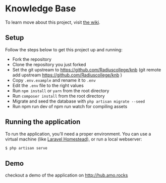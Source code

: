 # Knowledge Base 
To learn move about this project, visit [the wiki](https://github.com/Radiuscollege/knb/wiki).

## Setup
Follow the steps below to get this project up and running:

* Fork the repository
* Clone the repository you just forked
* Set the git upstream to https://github.com/Radiuscollege/knb (git remote add upstream https://github.com/Radiuscollege/knb )
* Copy `.env.example` and rename it to `.env` 
* Edit the `.env` file to the right values
* Run `npm install` or `yarn` from the root directory
* Run `composer install` from the root directory
* Migrate and seed the database with `php artisan migrate --seed`
* Run npm run dev of npm run watch for compiling assets

## Running the application
To run the application, you'll need a proper environment. You can use a virtual machine (like [Laravel Homestead](https://laravel.com/docs/master/homestead)), or run a local webserver:

```bash
$ php artisan serve
```

## Demo
checkout a demo of the application on http://hub.amo.rocks
